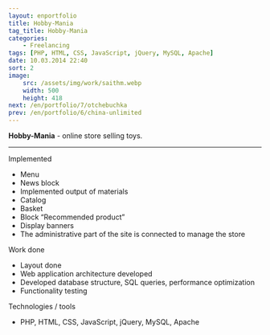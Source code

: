 ```yaml
---
layout: enportfolio
title: Hobby-Mania
tag_title: Hobby-Mania
categories:
    - Freelancing
tags: [PHP, HTML, CSS, JavaScript, jQuery, MySQL, Apache]
date: 10.03.2014 22:40
sort: 2
image: 
    src: /assets/img/work/saithm.webp 
    width: 500
    height: 418
next: /en/portfolio/7/otchebuchka
prev: /en/portfolio/6/china-unlimited
---
```


**Hobby-Mania** - online store selling toys.

---

Implemented

* Menu
* News block
* Implemented output of materials
* Catalog
* Basket
* Block “Recommended product”
* Display banners
* The administrative part of the site is connected to manage the store

Work done

* Layout done
* Web application architecture developed
* Developed database structure, SQL queries, performance optimization
* Functionality testing

Technologies / tools

* PHP, HTML, CSS, JavaScript, jQuery, MySQL, Apache

